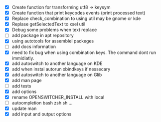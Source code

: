  - [x] Create function for transforming utf8 -> keysym
 - [x] Create function that print keycodes events (print processed text)
 - [x] Replace check_combination to using util may be gnome or kde
 - [x] Replase getSelectedText to xsel util
 - [x] Debug some problems when text replace
 - [ ] add package in apt repository 
 - [x] using autotools for assemblel packeges
 - [ ] add docs information
 - [x] need to fix bug when using combination keys. The command dont run immidiatly.
 - [x] add autoswitch to another language on KDE
 - [x] add when instal autorun xbindkeys if nessecary
 - [x] add autoswitch to another language on Glib
 - [x] add man page
 - [ ] add tests
 - [x] add options
 - [x] rename OPENSWITCHER_INSTALL with local
 - [ ] autoompletion bash zsh sh ...
 - [x] update man
 - [x] add input and output options